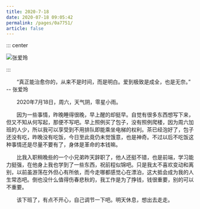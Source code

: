 ```yaml
---
title: 2020-7-18
date: 2020-07-18 09:05:42
permalink: /pages/0a7751/
article: false
---
```


::: center

![张爱玲](https://timgsa.baidu.com/timg?image&quality=80&size=b9999_10000&sec=1595044679714&di=dad10ded81643db5560ea1e4a77e5817&imgtype=0&src=http%3A%2F%2F5b0988e595225.cdn.sohucs.com%2Fimages%2F20171027%2Fc7cb56ec3df24edf8649b9ca072faf4c.jpeg)

:::

&emsp;&emsp;“真正能治愈你的，从来不是时间，而是明白。爱到极致是成全，也是无奈。” -- 张爱玲

<!-- more -->

&emsp;&emsp;2020年7月18日，周六，天气阴，零星小雨。

&emsp;&emsp;因为一些事情，昨晚睡得很晚，早上醒的却挺早。自觉有很多东西想写下来，但又不知从何写起，那便不写吧。早上照例买了包子，没有照例爬楼，因为周六加班的人少，所以我可以享受到不用排队即能乘坐电梯的权利。茶已经泡好了，包子还没有吃，昨晚没有吃饭，今日至此竟仍未觉饿意，也是神奇。不过以后不吃饭这种事情还是尽量不要有了，身体是革命的本钱嘛。

&emsp;&emsp;比我入职稍晚些的一个小兄弟昨天辞职了，他人还挺不错，也是前端，学习能力挺强，在他身上我也学到了一些东西，祝前程似锦吧。只是我太不喜欢变动和离别，以前虽游荡在外但心有所依，而今走哪都感觉心在漂泊，这大抵会成为我的人生常态吧。倒也没什么值得伤春悲秋的，我工作是为了挣钱，钱很重要，别的可以不重要。

&emsp;&emsp;该下班了，有点不开心，自己调节一下吧。明天休息，想出去走走。